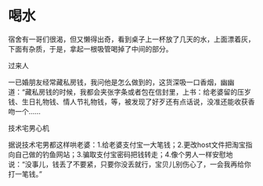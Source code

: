 # 喝水

宿舍有一哥们很渴，但又懒得出奇，看到桌子上一杯放了几天的水，上面漂着灰，下面有杂质，于是，拿起一根吸管喝掉了中间的部分。 

过来人 

一已婚朋友经常藏私房钱，我问他是怎么做到的，这货深吸一口香烟，幽幽道：“藏私房钱的时候，我都会夹张字条或者包在信封里，上书：给老婆留的压岁钱、生日礼物钱、情人节礼物钱，等，被发现了好歹还有点话说，没准还能收获香吻一个…… 

技术宅男心机 

据说技术宅男都这样哄老婆：1.给老婆支付宝一大笔钱；2.更改host文件把淘宝指向自己做的钓鱼网站；3.骗取支付宝密码把钱转走；4.像个男人一样安慰地说：“没事儿，钱丢了不要紧，只要你没丢就行，宝贝儿别伤心了，一会我再给你打一笔钱。”